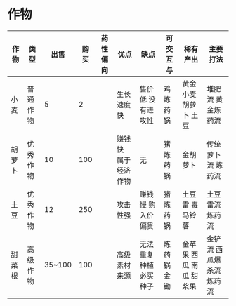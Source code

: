 # 作物

| 作物  | 类型   | 出售     | 购买  | 药性偏向 | 优点         | 缺点          | 可交互与   | 稀有产出          | 主要打法          |
| --- | ---- | ------ | --- | ---- | ---------- | ----------- | ------ | ------------- | ------------- |
| 小麦  | 普通作物 | 5      | 2   |      | 生长速度快      | 售价低 没有进攻性   | 鸡 炼药锅  | 黄金小麦 胡萝卜 土豆   | 堆肥流 黄金炼药流     |
| 胡萝卜 | 优秀作物 | 10     | 100 |      | 赚钱快 属于经济作物 | 无           | 猪 炼药锅  | 金胡萝卜          | 传统萝卜流 炼药流     |
| 土豆  | 优秀作物 | 12     | 250 |      | 攻击性强       | 赚钱慢 购入价偏贵   | 猪 炼药锅  | 土豆雷 毒马铃薯      | 土豆雷流 炼药流      |
| 甜菜根 | 高级作物 | 35~100 | 100 |      | 高级素材来源     | 无法重复种植 必买种子 | 炼药锅 金锄 | 金苹果 西瓜 南瓜 甜浆果 | 金铲流 西瓜爆杀流 炼药流 |
